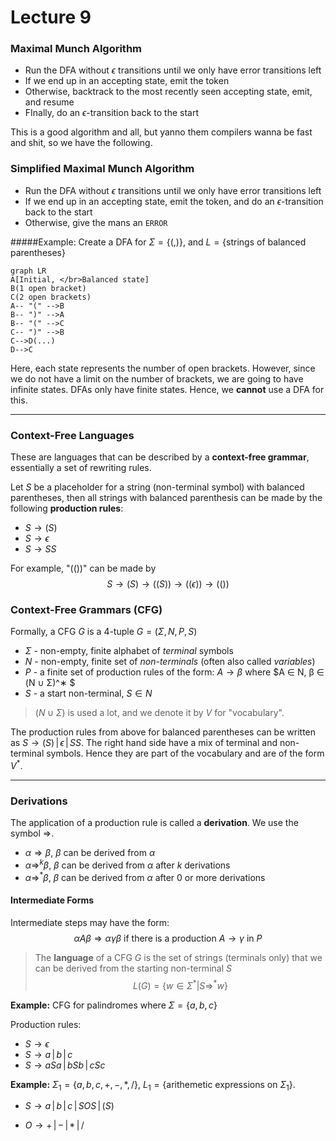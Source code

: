 # Lecture 9

### Maximal Munch Algorithm

- Run the DFA without $\epsilon$ transitions until we only have error transitions left
- If we end up in an accepting state, emit the token 
- Otherwise, backtrack to the most recently seen accepting state, emit, and resume
- FInally, do an $\epsilon$-transition back to the start

This is a good algorithm and all, but yanno them compilers wanna be fast and shit, so we have the following.

### Simplified Maximal Munch Algorithm

* Run the DFA without $\epsilon$ transitions until we only have error transitions left
* If we end up in an accepting state, emit the token, and do an $\epsilon$-transition back to the start
* Otherwise, give the mans an `ERROR`

#####Example: Create a DFA for $\Sigma=\{(,)\}$, and $L=\{\text{strings of balanced parentheses}\}$

```mermaid
graph LR
A[Initial, </br>Balanced state]
B(1 open bracket)
C(2 open brackets)
A-- "(" -->B
B-- ")" -->A
B-- "(" -->C
C-- ")" -->B
C-->D(...)
D-->C
```

Here, each state represents the number of open brackets. However, since we do not have a limit on the number of brackets, we are going to have infinite states. DFAs only have finite states. Hence, we **cannot** use a DFA for this.

---

### Context-Free Languages

These are languages that can be described by a **context-free grammar**, essentially a set of rewriting rules.

Let $S$ be a placeholder for a string (non-terminal symbol) with balanced parentheses, then all strings with balanced parenthesis can be made by the following **production rules**:

* $S\rightarrow (S)$
* $S \rightarrow \epsilon$
* $S\rightarrow SS$

For example, "(())" can be made by
$$
S\rightarrow(S) \rightarrow((S)) \rightarrow((\epsilon))\rightarrow(())
$$

### Context-Free Grammars (CFG)

Formally, a CFG $G$ is a 4-tuple $G = (Σ, N, P, S)$

- $Σ$ - non-empty, finite alphabet of *terminal* symbols 
- $N$ - non-empty, finite set of *non-terminals* (often also called *variables*) 
- $P$ - a finite set of production rules of the form: $A → β$ where $A ∈ N, β ∈ (N ∪ Σ)^∗ $
- $S$ - a start non-terminal, $S ∈ N$

> $(N ∪ Σ)$ is used a lot, and we denote it by $V$ for "vocabulary".

The production rules from above for balanced parentheses can be written as $S\rightarrow (S)\,|\,\epsilon \,|\,SS$. The right hand side have a mix of terminal and non-terminal symbols. Hence they are part of the vocabulary and are of the form $V^*$.

---

### Derivations

The application of a production rule is called a **derivation**. We use the symbol $\Rightarrow$.

* $\alpha\Rightarrow\beta$, $\beta$ can be derived from $\alpha$
* $\alpha\Rightarrow^k\beta$, $\beta$ can be derived from $\alpha$ after $k$ derivations
* $\alpha\Rightarrow^*\beta$, $\beta$ can be derived from $\alpha$ after 0 or more derivations

#### Intermediate Forms

Intermediate steps may have the form:
$$
\alpha A\beta \Rightarrow\alpha\gamma\beta\text{ if there is a production } A\rightarrow\gamma \text{ in }P
$$

> The **language** of a CFG $G$ is the set of strings (terminals only) that we can be derived from the starting non-terminal $S$
> $$
> L(G)=\{w\in\Sigma^*|S\Rightarrow^*w\}
> $$

**Example:** CFG for palindromes where $\Sigma=\{a,b,c\}$

Production rules:

* $S\rightarrow\epsilon$
* $S\rightarrow a\,|\,b\,|\,c$
* $S\rightarrow aSa\,|\,bSb\,|\,cSc$

**Example:** $\Sigma_1=\{a,b,c,+,-,*,/\}$, $L_1=\{\text{arithemetic expressions on }\Sigma_1\}$.

* $S\rightarrow a\,|\,b\,|\,c\,|\,SOS\,|\,(S)$

* $O\rightarrow +\,|\,-\,|\,*\,|\,/$